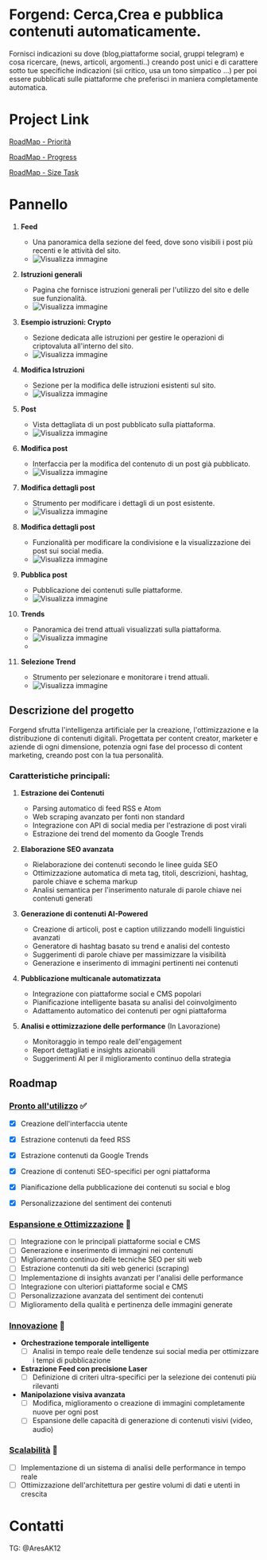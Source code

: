 # Forgend: Cerca,Crea e pubblica contenuti automaticamente.


Fornisci indicazioni su dove (blog,piattaforme social, gruppi telegram) e cosa ricercare, (news, articoli, argomenti..)  creando post unici e di carattere sotto tue specifiche indicazioni (sii critico, usa un tono simpatico ...) per poi essere pubblicati sulle piattaforme che preferisci in maniera completamente automatica.

# Project Link
[RoadMap - Priorità](https://github.com/users/69ares/projects/1)

[RoadMap - Progress](https://github.com/users/69ares/projects/2)

[RoadMap - Size Task](https://github.com/users/69ares/projects/6)

# Pannello

1. **Feed**
   - Una panoramica della sezione del feed, dove sono visibili i post più recenti e le attività del sito.
   - ![Visualizza immagine](https://github.com/69ares/Forgend/blob/main/img/feed.png)

2. **Istruzioni generali**
   - Pagina che fornisce istruzioni generali per l'utilizzo del sito e delle sue funzionalità.
   - ![Visualizza immagine](https://github.com/69ares/Forgend/blob/main/img/istruzioni.png)

3. **Esempio istruzioni: Crypto**
   - Sezione dedicata alle istruzioni per gestire le operazioni di criptovaluta all'interno del sito.
   - ![Visualizza immagine](https://github.com/69ares/Forgend/blob/main/img/istr_crypto.png)

4. **Modifica Istruzioni**
   - Sezione per la modifica delle istruzioni esistenti sul sito.
   - ![Visualizza immagine](https://github.com/69ares/Forgend/blob/main/img/modifica_istruzioni.png)
     
5. **Post**
   - Vista dettagliata di un post pubblicato sulla piattaforma.
   - ![Visualizza immagine](https://github.com/69ares/Forgend/blob/main/img/post.png)
     
6. **Modifica post**
   - Interfaccia per la modifica del contenuto di un post già pubblicato.
   - ![Visualizza immagine](https://github.com/69ares/Forgend/blob/main/img/modifica_content_post.png)

7. **Modifica dettagli post**
   - Strumento per modificare i dettagli di un post esistente.
   - ![Visualizza immagine](https://github.com/69ares/Forgend/blob/main/img/modifica_post.png)

8. **Modifica dettagli post**
   - Funzionalità per modificare la condivisione e la visualizzazione dei post sui social media.
   - ![Visualizza immagine](https://github.com/69ares/Forgend/blob/main/img/modifica_post_social.png)

9. **Pubblica post**
   - Pubblicazione dei contenuti sulle piattaforme.
   - ![Visualizza immagine](https://github.com/69ares/Forgend/blob/main/img/pubblica_post.png)

10. **Trends**
    - Panoramica dei trend attuali visualizzati sulla piattaforma.
    - ![Visualizza immagine](https://github.com/69ares/Forgend/blob/main/img/trends.png)
    - 
11. **Selezione Trend**
    - Strumento per selezionare e monitorare i trend attuali.
    - ![Visualizza immagine](https://github.com/69ares/Forgend/blob/main/img/selezione_trend.png)




## Descrizione del progetto

Forgend sfrutta l'intelligenza artificiale per la creazione, l'ottimizzazione e la distribuzione di contenuti digitali. 
Progettata per content creator, marketer e aziende di ogni dimensione, potenzia ogni fase del processo di content marketing, creando post con la tua personalità.

### Caratteristiche principali:

1. **Estrazione dei Contenuti**
   - Parsing automatico di feed RSS e Atom
   - Web scraping avanzato per fonti non standard
   - Integrazione con API di social media per l'estrazione di post virali
   - Estrazione dei trend del momento da Google Trends

2. **Elaborazione SEO avanzata**
   - Rielaborazione dei contenuti secondo le linee guida SEO
   - Ottimizzazione automatica di meta tag, titoli, descrizioni, hashtag, parole chiave e schema markup
   - Analisi semantica per l'inserimento naturale di parole chiave nei contenuti generati

3. **Generazione di contenuti AI-Powered**
   - Creazione di articoli, post e caption utilizzando modelli linguistici avanzati
   - Generatore di hashtag basato su trend e analisi del contesto
   - Suggerimenti di parole chiave per massimizzare la visibilità
   - Generazione e inserimento di immagini pertinenti nei contenuti

4. **Pubblicazione multicanale automatizzata**
   - Integrazione con piattaforme social e CMS popolari
   - Pianificazione intelligente basata su analisi del coinvolgimento
   - Adattamento automatico dei contenuti per ogni piattaforma

5. **Analisi e ottimizzazione delle performance** (In Lavorazione)
   - Monitoraggio in tempo reale dell'engagement
   - Report dettagliati e insights azionabili
   - Suggerimenti AI per il miglioramento continuo della strategia

## Roadmap

### [Pronto all'utilizzo](https://github.com/users/69ares/projects/1) ✅

- [x] Creazione dell'interfaccia utente
- [x] Estrazione contenuti da feed RSS
- [x] Estrazione contenuti da Google Trends
- [x] Creazione di contenuti SEO-specifici per ogni piattaforma
- [x] Pianificazione della pubblicazione dei contenuti su social e blog
- [x] Personalizzazione del sentiment dei contenuti


### [Espansione e Ottimizzazione](https://github.com/users/69ares/projects/1) 🚀
- [ ] Integrazione con le principali piattaforme social e CMS
- [ ] Generazione e inserimento di immagini nei contenuti
- [ ] Miglioramento continuo delle tecniche SEO per siti web
- [ ] Estrazione contenuti da siti web generici (scraping)
- [ ] Implementazione di insights avanzati per l'analisi delle performance
- [ ] Integrazione con ulteriori piattaforme social e CMS
- [ ] Personalizzazione avanzata del sentiment dei contenuti
- [ ] Miglioramento della qualità e pertinenza delle immagini generate

### [Innovazione](https://github.com/users/69ares/projects/1) 🔮

- **Orchestrazione temporale intelligente**
  - [ ] Analisi in tempo reale delle tendenze sui social media per ottimizzare i tempi di pubblicazione
- **Estrazione Feed con precisione Laser**
  - [ ] Definizione di criteri ultra-specifici per la selezione dei contenuti più rilevanti
- **Manipolazione visiva avanzata**
  - [ ] Modifica, miglioramento o creazione di immagini completamente nuove per ogni post
  - [ ] Espansione delle capacità di generazione di contenuti visivi (video, audio)

### [Scalabilità](https://github.com/users/69ares/projects/1) 🚀

- [ ] Implementazione di un sistema di analisi delle performance in tempo reale
- [ ] Ottimizzazione dell'architettura per gestire volumi di dati e utenti in crescita

# Contatti
TG: @AresAK12
